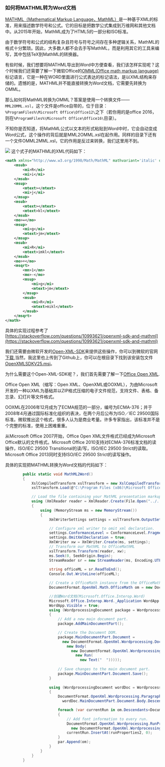 ### 如何将MATHML转为Word文档 ###

[MATHML（Mathematical Markup Language，MathML）](https://zh.wikipedia.org/wiki/%E6%95%B0%E5%AD%A6%E7%BD%AE%E6%A0%87%E8%AF%AD%E8%A8%80)是一种基于XML的标准，用来描述数学符号和公式。它的目标是把数学公式集成到万维网和其他文档中。从2015年开始，MathML成为了HTML5的一部分和ISO标准。

由于数学符号和公式的结构复杂且符号与符号之间存在多种逻辑关系，MathML的格式十分繁琐。因此，大多数人都不会去手写MathML，而是利用其它的工具来编写，其中包括TeX到MathML的转换器。

有些时候，我们想要将MATHML导出到Word中方便查看，我们该怎样实现呢？这个时候我们还需要了解一下微软Office的[OMML(Office math markup language)]()标记语言，它是一种在WORD里面进行公式表达的标记语法，是以XML结构来存储的。遗憾的是，MATHML并不能直接转换为Word文档，它需要先转换为OMML。

那么如何将MathML转换为OMML？答案是使用一个转换文件——`MML2OMML.xsl`，这个文件是office自带的，位于目录：`%ProgramFiles%\Microsoft Office\Office12\`之下（若你用的是office 2016，则在`%ProgramFiles%\Microsoft Office\Office16\`目录）。

不知你是否知道，将MathML公式以文本的形式粘贴到Word中时，它会自动变成Word公式，这个操作的背后就是MML2OMML.xsl在起作用。同样的目录下还有一个文件OMML2MML.xsl，它的作用是反过来转换，我们这里用不到。

![](https://github.com/scalad/MathML2Word/blob/master/doc/image/20170725164448.png)
这个式子的MATHML的XML代码如下：

```xml
<math xmlns="http://www.w3.org/1998/Math/MathML" mathvariant='italic' display='inline'>
    <msub>
        <mi>R</mi>
        <mi>i</mi>
    </msub>
    <msup>
        <mtext></mtext>
        <mi>j</mi>
    </msup>
    <msub>
        <mtext></mtext>
        <mtext>kl</mtext>
    </msub>
    <mo>=</mo>
    <msup>
        <mi>g</mi>
        <mtext>jm</mtext>
    </msup>
    <msub>
        <mi>R</mi>
        <mtext>imkl</mtext>
    </msub>
    <mo>+</mo>
    <msqrt>
        <mn>1</mn>
        <mo>-</mo>
        <msup>
            <mi>g</mi>
            <mtext>jm</mtext>
        </msup>
        <msub>
            <mi>R</mi>
            <mtext>mikl</mtext>
        </msub>
    </msqrt>
</math>

```

具体的实现过程参考了[https://stackoverflow.com/questions/10993621/openxml-sdk-and-mathml](https://stackoverflow.com/questions/10993621/openxml-sdk-and-mathml)

我们还需要由微软开发的[Open-XML-SDK](https://github.com/OfficeDev/Open-XML-SDK)来提供这些操作，你可以到微软的官网[下载](https://www.microsoft.com/en-us/search/result.aspx?q=open+xml+sdk),当然，我这里也上传到了Github上，你可以在根目录下找到该安装包文件[OpenXMLSDKV25.msi](https://github.com/scalad/MathML2Word/blob/master/doc/OpenXMLSDKV25.msi)。

为什么需要这个Open-XML-SDK呢？，我们首先需要了解一下[Office Open XML](https://zh.wikipedia.org/wiki/Office_Open_XML).

Office Open XML（缩写：Open XML、OpenXML或OOXML），为由Microsoft开发的一种以XML为基础并以ZIP格式压缩的电子文件规范，支持文件、表格、备忘录、幻灯片等文件格式。

OOXML在2006年12月成为了ECMA规范的一部分，编号为ECMA-376；并于2008年4月通过国际标准化组织的表决，在两个月后公布为ISO／IEC 29500国际标准。微软推出这个格式，很多人认为是商业考量。许多专家指出，该标准并不是个完整的标准，使用上困难重重。

从Microsoft Office 2007开始，Office Open XML文件格式已经成为Microsoft Office默认的文件格式。Microsoft Office 2010支持对ECMA-376标准文档的读操作，ISO/IEC 29500 Transitional的读/写，ISO/IEC 29500 Strict的读取。Microsoft Office 2013同时支持ISO/IEC 29500 Strict的读写操作。

具体的实现把MATHML转换为Word文档的代码如下：

```C#
        public static void MathML2Word()
        {
            XslCompiledTransform xslTransform = new XslCompiledTransform();
            xslTransform.Load(@"C:\Program Files (x86)\Microsoft Office\Office14\MML2OMML.xsl");

            // Load the file containing your MathML presentation markup.
            using (XmlReader reader = XmlReader.Create(File.Open("../../../test1.xml", FileMode.Open)))
            {
                using (MemoryStream ms = new MemoryStream())
                {
                    XmlWriterSettings settings = xslTransform.OutputSettings.Clone();

                    // Configure xml writer to omit xml declaration.
                    settings.ConformanceLevel = ConformanceLevel.Fragment;
                    settings.OmitXmlDeclaration = true;
                    XmlWriter xw = XmlWriter.Create(ms, settings);
                    // Transform our MathML to OfficeMathML
                    xslTransform.Transform(reader, xw);
                    ms.Seek(0, SeekOrigin.Begin);
                    StreamReader sr = new StreamReader(ms, Encoding.UTF8);
 
                    string officeML = sr.ReadToEnd();
                    Console.Out.WriteLine(officeML);

                    // Create a OfficeMath instance from the OfficeMathML xml.
                    DocumentFormat.OpenXml.Math.OfficeMath om = new DocumentFormat.OpenXml.Math.OfficeMath(officeML);

                    //创建Word文档(Microsoft.Office.Interop.Word)  
                    Microsoft.Office.Interop.Word._Application WordApp = new Application();
                    WordApp.Visible = true;
                    using (WordprocessingDocument package = WordprocessingDocument.Create("../../../template.docx", WordprocessingDocumentType.Document))
                    {
                        // Add a new main document part. 
                        package.AddMainDocumentPart();

                        // Create the Document DOM. 
                        package.MainDocumentPart.Document =
                          new DocumentFormat.OpenXml.Wordprocessing.Document(
                            new Body(
                              new DocumentFormat.OpenXml.Wordprocessing.Paragraph(
                                new Run(
                                  new Text("  ")))));
                         
                        // Save changes to the main document part. 
                        package.MainDocumentPart.Document.Save(); 
                    }
                    
                    using (WordprocessingDocument wordDoc = WordprocessingDocument.Open("../../../template.docx", true))
                    {
                        DocumentFormat.OpenXml.Wordprocessing.Paragraph par =
                          wordDoc.MainDocumentPart.Document.Body.Descendants<DocumentFormat.OpenXml.Wordprocessing.Paragraph>().FirstOrDefault();

                        foreach (var currentRun in om.Descendants<DocumentFormat.OpenXml.Math.Run>())
                        {
                            // Add font information to every run.
                            DocumentFormat.OpenXml.Wordprocessing.RunProperties runProperties2 =
                              new DocumentFormat.OpenXml.Wordprocessing.RunProperties();
                            currentRun.InsertAt(runProperties2, 0);
                        }
                        par.Append(om);
                    }
                }
            }
        }
```